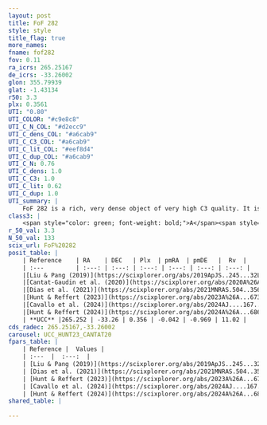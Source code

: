 ```yaml
---
layout: post
title: FoF 282
style: style
title_flag: true
more_names: 
fname: fof282
fov: 0.11
ra_icrs: 265.25167
de_icrs: -33.26002
glon: 355.79939
glat: -1.43134
r50: 3.3
plx: 0.3561
UTI: "0.80"
UTI_COLOR: "#c9e8c8"
UTI_C_N_COL: "#d2ecc9"
UTI_C_dens_COL: "#a6cab9"
UTI_C_C3_COL: "#a6cab9"
UTI_C_lit_COL: "#eef8d4"
UTI_C_dup_COL: "#a6cab9"
UTI_C_N: 0.76
UTI_C_dens: 1.0
UTI_C_C3: 1.0
UTI_C_lit: 0.62
UTI_C_dup: 1.0
UTI_summary: |
    FoF 282 is a rich, very dense object of very high C3 quality. It is moderately studied in the literature.
class3: |
    <span style="color: green; font-weight: bold;">A</span><span style="color: green; font-weight: bold;">A</span>
r_50_val: 3.3
N_50_val: 133
scix_url: FoF%20282
posit_table: |
    | Reference    | RA    | DEC   | Plx  | pmRA  | pmDE   |  Rv  |
    | :---         | :---: | :---: | :---: | :---: | :---: | :---: |
    |[Liu & Pang (2019)](https://scixplorer.org/abs/2019ApJS..245...32L) | 265.267 | -33.272 | 0.335 | -0.027 | -0.994 | -- |
    |[Cantat-Gaudin et al. (2020)](https://scixplorer.org/abs/2020A%26A...640A...1C) | 265.248 | -33.257 | 0.344 | -0.065 | -1.024 | -- |
    |[Dias et al. (2021)](https://scixplorer.org/abs/2021MNRAS.504..356D) | 265.264 | -33.27 | 0.334 | -0.038 | -0.982 | 8.39 |
    |[Hunt & Reffert (2023)](https://scixplorer.org/abs/2023A%26A...673A.114H) | 265.261 | -33.269 | 0.353 | -0.024 | -0.97 | 61.613 |
    |[Cavallo et al. (2024)](https://scixplorer.org/abs/2024AJ....167...12C) | 265.25 | -33.269 | 0.352 | -- | -- | -- |
    |[Hunt & Reffert (2024)](https://scixplorer.org/abs/2024A%26A...686A..42H) | 265.261 | -33.269 | 0.353 | -0.024 | -0.97 | 61.613 |
    | **UCC** |265.252 | -33.26 | 0.356 | -0.042 | -0.969 | 11.02 | 
cds_radec: 265.25167,-33.26002
carousel: UCC_HUNT23_CANTAT20
fpars_table: |
    | Reference |  Values |
    | :---  |  :---:  |
    | [Liu & Pang (2019)](https://scixplorer.org/abs/2019ApJS..245...32L) | `Age=0.692, Z=0.5` |
    | [Dias et al. (2021)](https://scixplorer.org/abs/2021MNRAS.504..356D) | `Av=4.135, Dist=1953, logage=8.204, [Fe/H]=0.366` |
    | [Hunt & Reffert (2023)](https://scixplorer.org/abs/2023A%26A...673A.114H) | `AV50=5.195, diffAV50=2.076, MOD50=12.072, logAge50=7.542` |
    | [Cavallo et al. (2024)](https://scixplorer.org/abs/2024AJ....167...12C) | `AV50=5.44, dMod50=11.26, logAge50=7.74, [Fe/H]50=-1.17` |
    | [Hunt & Reffert (2024)](https://scixplorer.org/abs/2024A%26A...686A..42H) | `MassJ=3210.66` |
shared_table: |
    
---
```

